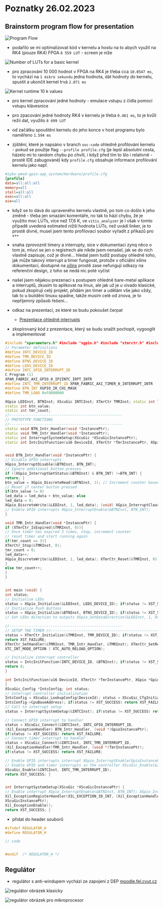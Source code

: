 # Poznatky 26.02.2023

## Brainstorm program flow for presentation

![Program Flow](./images/20230226/20230226_brainstorm-program-flow.png)

- podařilo se mi optimalizovat kód v kernelu a hostu na to abych využil na RK4 (pouze RK4) FPGA `8 559 LUT` - screen je níže

![Number of LUTs for a basic kernel](./images/20230226/20230226_kernel_number_luts.png)

- pro zpracování 10 000 hodnot v FPGA na RK4 je třeba cca `10.0547 ms`, to vychází na `1 mikro sekundu` jedna hodnota, dát hodnoty do kernelu, spustit a ukončit kernel trvá `2.071 ms`

![Kernel runtime 10 k values](./images/20230226/20230226_kernel_runtime_10k_values.png)

- pro kernel zpracování jedné hodnoty - emulace vstupu z čidla pomocí vstupu klávesnice
- pro zpacování jedné hodnoty RK4 v kernelu je třeba `0.461 ms`, to je kvůli režii dat, využito `8 699 LUT`
- od začátku spouštění kernelu do jeho konce v host programu bylo naměřeno `1.594 ms`

- zjištění, které je napsáno v branch `soc-code` ohledně profilování kernelu - pokud se použije flag `--profile profile.cfg` (je lepší absolutní cesta, házelo mi to random chybu po chvíli, i když před tím to šlo i relativně - prostě IDE zabugované) kdy `profile.cfg` obsahuje informace profilování kernelu jako např.

```cfg
#zybo-pmod-gpio-app_system/Hardware/profile.cfg
[profile]
data=all:all:all
memory=all
stall=all:all
exec=all:all
aie=all
```

- když se to dává do upraveného kernelu vlastně, po tom co došlo k jeho změně - třeba jen smazání komentáře, no tak to hází chybu, že je využito moc LUTs, více než 17,6 K, ve `vitis_analyzer` je i však v tomto případě uvedená estimated nižší hodnota LUTs, než uvádí linker, je to prostě divné, musel jsem tento profilovací soubor vyřadit z příkazů pro `v++`

- snaha zprovoznit timery a interrupty, sice v dokumentaci zynq něco o tom je, mluví se jen o registrech ale nikde jsem nenašel, jak se do nich vlastně zapisuje, což je divné... hledal jsem tudíž postupy ohledně toho, jak může takový interrupt a timer fungovat, protože v oficiální xilinx dokumentaci, dostupné na [xilinx](https://xilinx.github.io/Embedded-Design-Tutorials/docs/2021.1/build/html/docs/Introduction/ZynqMPSoC-EDT/7-design1-using-gpio-timer-interrupts.html) prostě zase nefungují odkazy na referenční design, z toho se nedá nic poté vyčíst

- našel jsem nějakou prezenaci s postupem ohledně bare-metal aplikace a interruptů, zkusím to aplikovat na linux, ale jak už je u vivado klasické, pokud zkopíruji celý projekt, přidám jen timer a udělám vše jako vždy, tak to u buildění linuxu spadne, takže musím celé od znova, je to nepříjemný způsob řešení...

- odkaz na prezentaci, ze které se budu pokoušet čerpat

  - [Prezentace ohledně interrupts](https://people-ece.vse.gmu.edu/coursewebpages/ECE/ECE699_SW_HW/S16/viewgraphs/ECE699_lecture_5.pdf)

- zkopírovaný kód z prezentace, který se budu snažit pochopit, vygooglit a implementovat

```c++
#include "xparameters.h" #include "xgpio.h" #include "xtmrctr.h" #include "xscugic.h" #include "xil_exception.h" #include "xil_printf.h"
// Parameter definitions
#define INTC_DEVICE_ID
#define TMR_DEVICE_ID
#define BTNS_DEVICE_ID
#define LEDS_DEVICE_ID
#define INTC_GPIO_INTERRUPT_ID
C Program (1)
XPAR_FABRIC_AXI_GPIO_0_IP2INTC_IRPT_INTR
#define INTC_TMR_INTERRUPT_ID XPAR_FABRIC_AXI_TIMER_0_INTERRUPT_INTR
#define BTN_INT XGPIO_IR_CH1_MASK
#define TMR_LOAD 0xF8000000

XGpio LEDInst, BTNInst; XScuGic INTCInst; XTmrCtr TMRInst; static int led_data;
static int btn_value;
static int tmr_count;
//----------------------------------------------------
// PROTOTYPE FUNCTIONS
//----------------------------------------------------
static void BTN_Intr_Handler(void *InstancePtr);
static void TMR_Intr_Handler(void *InstancePtr);
static int InterruptSystemSetup(XScuGic *XScuGicInstancePtr);
static int IntcInitFunction(u16 DeviceId, XTmrCtr *TmrInstancePtr, XGpio *GpioInstancePtr);


void BTN_Intr_Handler(void *InstancePtr) {
// Disable GPIO interrupts
XGpio_InterruptDisable(&BTNInst, BTN_INT);
// Ignore additional button presses
if ((XGpio_InterruptGetStatus(&BTNInst) & BTN_INT) !=BTN_INT) {
return; }
btn_value = XGpio_DiscreteRead(&BTNInst, 1); // Increment counter based on button value
// Reset if center button pressed
if(btn_value != 8)
led_data = led_data + btn_value; else
led_data = 0;
XGpio_DiscreteWrite(&LEDInst, 1, led_data); (void) XGpio_InterruptClear(&BTNInst, BTN_INT);
// Enable GPIO interrupts XGpio_InterruptEnable(&BTNInst, BTN_INT);
}

void TMR_Intr_Handler(void *InstancePtr) {
if (XTmrCtr_IsExpired(&TMRInst, 0)){
// Once timer has expired 3 times, stop, increment counter
// reset timer and start running again
if(tmr_count == 3){
XTmrCtr_Stop(&TMRInst, 0);
tmr_count = 0;
led_data++;
XGpio_DiscreteWrite(&LEDInst, 1, led_data); XTmrCtr_Reset(&TMRInst, 0); XTmrCtr_Start(&TMRInst, 0);
}
else tmr_count++;
}
}


int main (void) {
int status;
// Initialise LEDs
status = XGpio_Initialize(&LEDInst, LEDS_DEVICE_ID); if(status != XST_SUCCESS) return XST_FAILURE;
// Initialize Push Buttons
status = XGpio_Initialize(&BTNInst, BTNS_DEVICE_ID); if(status != XST_SUCCESS) return XST_FAILURE;
// Set LEDs direction to outputs XGpio_SetDataDirection(&LEDInst, 1, 0x00); // Set all buttons direction to inputs XGpio_SetDataDirection(&BTNInst, 1, 0xFF);

//----------------------------------------------------
// SETUP THE TIMER //----------------------------------------------------
status = XTmrCtr_Initialize(&TMRInst, TMR_DEVICE_ID); if(status != XST_SUCCESS)
return XST_FAILURE;
XTmrCtr_SetHandler(&TMRInst, TMR_Intr_Handler, &TMRInst); XTmrCtr_SetResetValue(&TMRInst, 0, TMR_LOAD); XTmrCtr_SetOptions(&TMRInst, 0,
XTC_INT_MODE_OPTION | XTC_AUTO_RELOAD_OPTION);

// Initialize interrupt controller
status = IntcInitFunction(INTC_DEVICE_ID, &BTNInst); if(status != XST_SUCCESS) return XST_FAILURE; while(1);
return 0;
}

int IntcInitFunction(u16 DeviceId, XTmrCtr *TmrInstancePtr, XGpio *GpioInstancePtr)
{
XScuGic_Config *IntcConfig; int status;
// Interrupt controller initialization
IntcConfig = XScuGic_LookupConfig(DeviceId); status = XScuGic_CfgInitialize(&INTCInst, IntcConfig,
IntcConfig->CpuBaseAddress); if(status != XST_SUCCESS) return XST_FAILURE;
// Call to interrupt setup
status = InterruptSystemSetup(&INTCInst); if(status != XST_SUCCESS) return XST_FAILURE;

// Connect GPIO interrupt to handler
status = XScuGic_Connect(&INTCInst, INTC_GPIO_INTERRUPT_ID,
(Xil_ExceptionHandler) BTN_Intr_Handler, (void *)GpioInstancePtr);
if(status != XST_SUCCESS) return XST_FAILURE;
// Connect timer interrupt to handler
status = XScuGic_Connect(&INTCInst, INTC_TMR_INTERRUPT_ID,
(Xil_ExceptionHandler)TMR_Intr_Handler, (void *)TmrInstancePtr);
if(status != XST_SUCCESS) return XST_FAILURE;

// Enable GPIO interrupts interrupt XGpio_InterruptEnable(GpioInstancePtr, 1); XGpio_InterruptGlobalEnable(GpioInstancePtr);
// Enable GPIO and timer interrupts in the controller XScuGic_Enable(&INTCInst, INTC_GPIO_INTERRUPT_ID);
XScuGic_Enable(&INTCInst, INTC_TMR_INTERRUPT_ID);
return XST_SUCCESS; }


int InterruptSystemSetup(XScuGic *XScuGicInstancePtr) {
// Enable interrupt XGpio_InterruptEnable(&BTNInst, BTN_INT); XGpio_InterruptGlobalEnable(&BTNInst);
Xil_ExceptionRegisterHandler(XIL_EXCEPTION_ID_INT, (Xil_ExceptionHandler) XScuGic_InterruptHandler,
XScuGicInstancePtr);
Xil_ExceptionEnable();
return XST_SUCCESS; }
```

- přidat do header souborů

```c++
#ifndef REGULATOR_H
#define	REGULATOR_H

// code


#endif	/* REGULATOR_H */
```

## Regulátor

- regulátor s anti-windupem vychází ze zapojení z DEP [moodle.fel.cvut.cz](https://moodle.fel.cvut.cz/pluginfile.php/343391/mod_resource/content/3/B1M14DEP-2022-08z-cislicovy-regulator-2.pdf)

![regulátor obrázek klasicky](./images/20230226/20230226_dep_regulator_klasicke_zapojeni.png)

![regulátor obrázek pro mikroprocesor](./images/20230226/20230226_dep_regulator_mikroprocesor_zapojeni.png)
